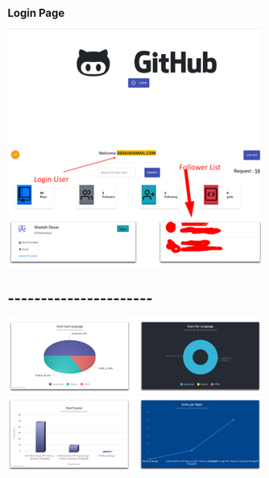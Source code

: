 <h2>Login Page </h2>
<img src="public/home.png">
<img src="public/home2.png" >

<h1>----------------------</h1>
<img src="public/chart1.png">
<img src="public/chart2.png" >


